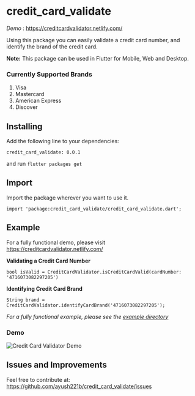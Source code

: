 # credit_card_validate

*Demo* : https://creditcardvalidator.netlify.com/

Using this package you can easily validate a credit card number, and identify the brand of the credit card.

**Note:** This package can be used in Flutter for Mobile, Web and Desktop. 

### Currently Supported Brands
1. Visa
2. Mastercard
3. American Express
4. Discover

## Installing

Add the following line to your dependencies:
```
credit_card_validate: 0.0.1
```
and run `flutter packages get`

## Import

Import the package wherever you want to use it.

```
import 'package:credit_card_validate/credit_card_validate.dart';
```

## Example

For a fully functional demo, please visit https://creditcardvalidator.netlify.com/


**Validating a Credit Card Number**

```
bool isValid = CreditCardValidator.isCreditCardValid(cardNumber: '4716073082297205')
```

**Identifying Credit Card Brand**

```
String brand = CreditCardValidator.identifyCardBrand('4716073082297205');
```

*For a fully functional example, please see the [example directory](https://github.com/ayush221b/credit_card_validate/tree/master/example)*

### Demo

![Credit Card Validator Demo](https://media.giphy.com/media/kaOIRw7U6sCbFvlrb8/giphy.gif)

## Issues and Improvements

Feel free to contribute at: https://github.com/ayush221b/credit_card_validate/issues
